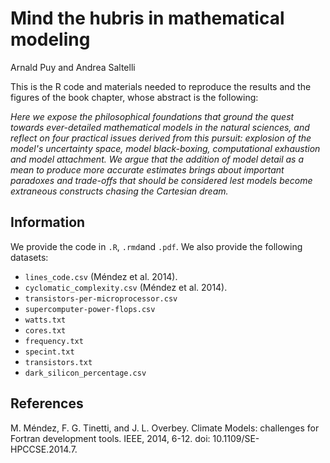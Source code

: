 
# Mind the hubris in mathematical modeling

Arnald Puy and Andrea Saltelli

This is the R code and materials needed to reproduce the results and the figures of the book chapter, whose abstract is the following:

*Here we expose the philosophical foundations that ground the quest towards ever-detailed mathematical models in the natural sciences, and reflect on four practical issues derived from this pursuit: explosion of the model's uncertainty space, model black-boxing, computational exhaustion and model attachment. We argue that the addition of model detail as a mean to produce more accurate estimates brings about important paradoxes and trade-offs that should be considered lest models become extraneous constructs chasing the Cartesian dream.*

## Information

We provide the code in `.R`, `.rmd`and `.pdf`. We also provide the following datasets:

* `lines_code.csv` (Méndez et al. 2014).
* `cyclomatic_complexity.csv` (Méndez et al. 2014).
* `transistors-per-microprocessor.csv`
* `supercomputer-power-flops.csv`
* `watts.txt`
* `cores.txt`
* `frequency.txt`
* `specint.txt`
* `transistors.txt`
* `dark_silicon_percentage.csv`

## References

M. Méndez, F. G. Tinetti, and J. L. Overbey. Climate Models: challenges for Fortran
development tools. IEEE, 2014, 6-12. doi: 10.1109/SE-HPCCSE.2014.7.